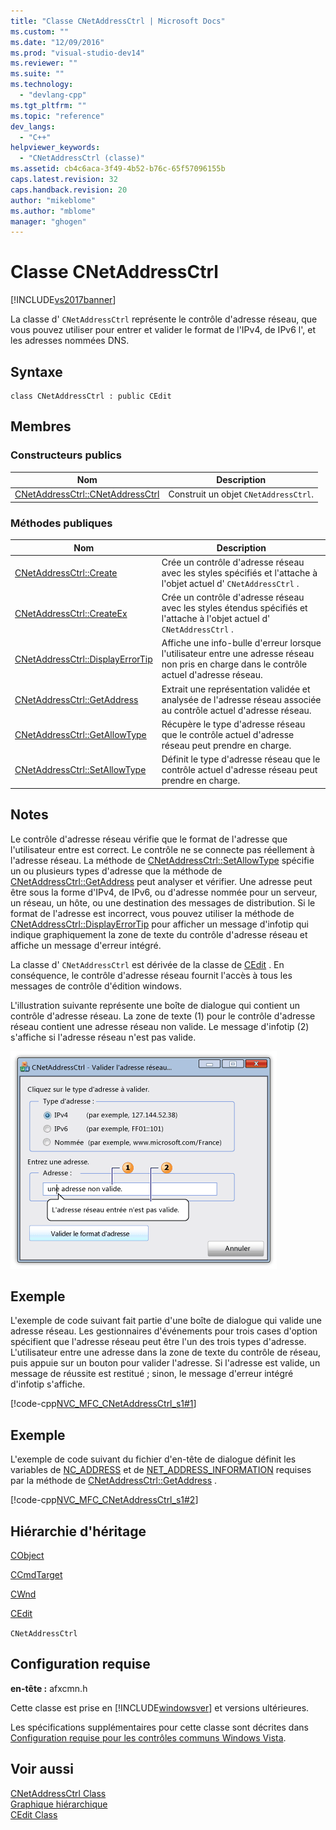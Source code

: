 ```yaml
---
title: "Classe CNetAddressCtrl | Microsoft Docs"
ms.custom: ""
ms.date: "12/09/2016"
ms.prod: "visual-studio-dev14"
ms.reviewer: ""
ms.suite: ""
ms.technology: 
  - "devlang-cpp"
ms.tgt_pltfrm: ""
ms.topic: "reference"
dev_langs: 
  - "C++"
helpviewer_keywords: 
  - "CNetAddressCtrl (classe)"
ms.assetid: cb4c6aca-3f49-4b52-b76c-65f57096155b
caps.latest.revision: 32
caps.handback.revision: 20
author: "mikeblome"
ms.author: "mblome"
manager: "ghogen"
---
```

# Classe CNetAddressCtrl
[!INCLUDE[vs2017banner](../../assembler/inline/includes/vs2017banner.md)]

La classe d' `CNetAddressCtrl` représente le contrôle d'adresse réseau, que vous pouvez utiliser pour entrer et valider le format de l'IPv4, de IPv6 l', et les adresses nommées DNS.  
  
## Syntaxe  
  
```  
class CNetAddressCtrl : public CEdit  
```  
  
## Membres  
  
### Constructeurs publics  
  
|Nom|Description|  
|---------|-----------------|  
|[CNetAddressCtrl::CNetAddressCtrl](../Topic/CNetAddressCtrl::CNetAddressCtrl.md)|Construit un objet `CNetAddressCtrl`.|  
  
### Méthodes publiques  
  
|Nom|Description|  
|---------|-----------------|  
|[CNetAddressCtrl::Create](../Topic/CNetAddressCtrl::Create.md)|Crée un contrôle d'adresse réseau avec les styles spécifiés et l'attache à l'objet actuel d' `CNetAddressCtrl` .|  
|[CNetAddressCtrl::CreateEx](../Topic/CNetAddressCtrl::CreateEx.md)|Crée un contrôle d'adresse réseau avec les styles étendus spécifiés et l'attache à l'objet actuel d' `CNetAddressCtrl` .|  
|[CNetAddressCtrl::DisplayErrorTip](../Topic/CNetAddressCtrl::DisplayErrorTip.md)|Affiche une info\-bulle d'erreur lorsque l'utilisateur entre une adresse réseau non pris en charge dans le contrôle actuel d'adresse réseau.|  
|[CNetAddressCtrl::GetAddress](../Topic/CNetAddressCtrl::GetAddress.md)|Extrait une représentation validée et analysée de l'adresse réseau associée au contrôle actuel d'adresse réseau.|  
|[CNetAddressCtrl::GetAllowType](../Topic/CNetAddressCtrl::GetAllowType.md)|Récupère le type d'adresse réseau que le contrôle actuel d'adresse réseau peut prendre en charge.|  
|[CNetAddressCtrl::SetAllowType](../Topic/CNetAddressCtrl::SetAllowType.md)|Définit le type d'adresse réseau que le contrôle actuel d'adresse réseau peut prendre en charge.|  
  
## Notes  
 Le contrôle d'adresse réseau vérifie que le format de l'adresse que l'utilisateur entre est correct.  Le contrôle ne se connecte pas réellement à l'adresse réseau.  La méthode de [CNetAddressCtrl::SetAllowType](../Topic/CNetAddressCtrl::SetAllowType.md) spécifie un ou plusieurs types d'adresse que la méthode de [CNetAddressCtrl::GetAddress](../Topic/CNetAddressCtrl::GetAddress.md) peut analyser et vérifier.  Une adresse peut être sous la forme d'IPv4, de IPv6, ou d'adresse nommée pour un serveur, un réseau, un hôte, ou une destination des messages de distribution.  Si le format de l'adresse est incorrect, vous pouvez utiliser la méthode de [CNetAddressCtrl::DisplayErrorTip](../Topic/CNetAddressCtrl::DisplayErrorTip.md) pour afficher un message d'infotip qui indique graphiquement la zone de texte du contrôle d'adresse réseau et affiche un message d'erreur intégré.  
  
 La classe d' `CNetAddressCtrl` est dérivée de la classe de [CEdit](../../mfc/reference/cedit-class.md) .  En conséquence, le contrôle d'adresse réseau fournit l'accès à tous les messages de contrôle d'édition windows.  
  
 L'illustration suivante représente une boîte de dialogue qui contient un contrôle d'adresse réseau.  La zone de texte \(1\) pour le contrôle d'adresse réseau contient une adresse réseau non valide.  Le message d'infotip \(2\) s'affiche si l'adresse réseau n'est pas valide.  
  
 ![Dialogue avec contrôle de l'adresse réseau et info&#45;bulle.](../../mfc/reference/media/cnetaddctrl.png "CNetAddCtrl")  
  
## Exemple  
 L'exemple de code suivant fait partie d'une boîte de dialogue qui valide une adresse réseau.  Les gestionnaires d'événements pour trois cases d'option spécifient que l'adresse réseau peut être l'un des trois types d'adresse.  L'utilisateur entre une adresse dans la zone de texte du contrôle de réseau, puis appuie sur un bouton pour valider l'adresse.  Si l'adresse est valide, un message de réussite est restitué ; sinon, le message d'erreur intégré d'infotip s'affiche.  
  
 [!code-cpp[NVC_MFC_CNetAddressCtrl_s1#1](../../mfc/reference/codesnippet/CPP/cnetaddressctrl-class_1.cpp)]  
  
## Exemple  
 L'exemple de code suivant du fichier d'en\-tête de dialogue définit les variables de [NC\_ADDRESS](http://msdn.microsoft.com/library/windows/desktop/bb773345) et de [NET\_ADDRESS\_INFORMATION](http://msdn.microsoft.com/library/windows/desktop/bb773346) requises par la méthode de [CNetAddressCtrl::GetAddress](../Topic/CNetAddressCtrl::GetAddress.md) .  
  
 [!code-cpp[NVC_MFC_CNetAddressCtrl_s1#2](../../mfc/reference/codesnippet/CPP/cnetaddressctrl-class_2.h)]  
  
## Hiérarchie d'héritage  
 [CObject](../../mfc/reference/cobject-class.md)  
  
 [CCmdTarget](../../mfc/reference/ccmdtarget-class.md)  
  
 [CWnd](../../mfc/reference/cwnd-class.md)  
  
 [CEdit](../../mfc/reference/cedit-class.md)  
  
 `CNetAddressCtrl`  
  
## Configuration requise  
 **en\-tête :** afxcmn.h  
  
 Cette classe est prise en [!INCLUDE[windowsver](../../build/reference/includes/windowsver_md.md)] et versions ultérieures.  
  
 Les spécifications supplémentaires pour cette classe sont décrites dans [Configuration requise pour les contrôles communs Windows Vista](../../mfc/build-requirements-for-windows-vista-common-controls.md).  
  
## Voir aussi  
 [CNetAddressCtrl Class](../../mfc/reference/cnetaddressctrl-class.md)   
 [Graphique hiérarchique](../../mfc/hierarchy-chart.md)   
 [CEdit Class](../../mfc/reference/cedit-class.md)